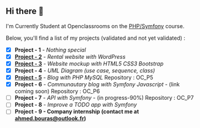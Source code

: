 ## Hi there :wave:
I'm Currently Student at Openclassrooms on the [PHP/Symfony](https://openclassrooms.com/fr/paths/59-developpeur-dapplication-php-symfony)
course.

Below, you'll find a list of my projects (validated and not yet validated) :

 - [x] **Project - 1** - *Nothing special*
 - [x] [**Project - 2**](https://chalets-et-caviar.ahmedbouras.com/) - *Rental website with WordPress*
 - [x] [**Project - 3**](https://lesfilmsdepleinair.ahmedbouras.com/) - *Website mockup with HTML5 CSS3 Bootstrap*
 - [x] **Project - 4** - *UML Diagram (use case, sequence, class)*
 - [x] [**Project - 5**](https://blog-personnel.ahmedbouras.com/) - *Blog with PHP MySQL* Repository : OC_P5
 - [x] **Project - 6** - *Communautary blog with Symfony Javascript* - (link coming soon) Repository : OC_P6
 - [ ] **Project - 7** - *API with Symfony* - (in progress-90%) Repository : OC_P7
 - [ ] **Project - 8** - *Improve a TODO app with Symfony*
 - [ ] **Project - 9 - Company internship (contact me at ahmed.bouras@outlook.fr)**
